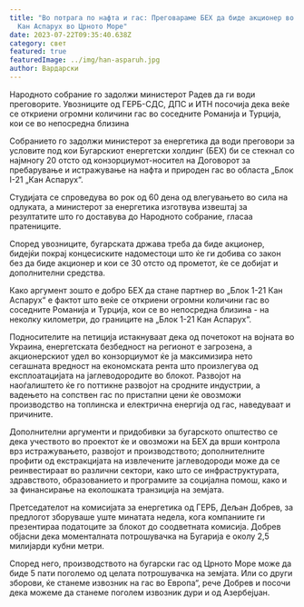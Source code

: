 ```yaml
---
title: "Во потрага по нафта и гас: Преговараме БЕХ да биде акционер во блокот
  Кан Аспарух во Црното Море"
date: 2023-07-22T09:35:40.638Z
category: свет
featured: true
featuredImage: ../img/han-asparuh.jpg
author: Вардарски
---
```

Народното собрание го задолжи министерот Радев да ги води преговорите. Увозниците од ГЕРБ-СДС, ДПС и ИТН посочија дека веќе се откриени огромни количини гас во соседните Романија и Турција, кои се во непосредна близина

Собранието го задолжи министерот за енергетика да води преговори за условите под кои Бугарскиот енергетски холдинг (БЕХ) би се стекнал со најмногу 20 отсто од конзорциумот-носител на Договорот за пребарување и истражување на нафта и природен гас во областа „Блок I-21 „Кан Аспарух“.

Студијата се спроведува во рок од 60 дена од влегувањето во сила на одлуката, а министерот за енергетика изготвува извештај за резултатите што го доставува до Народното собрание, гласаа пратениците.

Според увозниците, бугарската држава треба да биде акционер, бидејќи покрај концесиските надоместоци што ќе ги добива со закон без да биде акционер и кои се 30 отсто од прометот, ќе се добијат и дополнителни средства.

Како аргумент зошто е добро БЕХ да стане партнер во „Блок 1-21 Кан Аспарух“ е фактот што веќе се откриени огромни количини гас во соседните Романија и Турција, кои се во непосредна близина - на неколку километри, до границите на „Блок 1-21 Кан Аспарух“.

Подносителите на петиција истакнуваат дека од почетокот на војната во Украина, енергетската безбедност на регионот е загрозена, а акционерскиот удел во конзорциумот ќе ја максимизира нето сегашната вредност на економската рента што произлегува од експлоатацијата на јаглеводородите во блокот. Развојот на наоѓалиштето ќе го поттикне развојот на сродните индустрии, а вадењето на сопствен гас по пристапни цени ќе овозможи производство на топлинска и електрична енергија од гас, наведуваат и причините.

Дополнителни аргументи и придобивки за бугарското општество се дека учеството во проектот ќе и овозможи на БЕХ да врши контрола врз истражувањето, развојот и производството; дополнителните профити од екстракцијата на извлечените јаглеводороди може да се реинвестираат во различни сектори, како што се инфраструктурата, здравството, образованието и програмите за социјална помош, како и за финансирање на еколошката транзиција на земјата.

Претседателот на комисијата за енергетика од ГЕРБ, Дељан Добрев, за предлогот зборуваше уште минатата недела, кога компаниите ги презентираа податоците за блокот до соодветната комисија. Добрев објасни дека моменталната потрошувачка на Бугарија е околу 2,5 милијарди кубни метри.

Според него, производството на бугарски гас од Црното Море може да биде 5 пати поголемо од целата потрошувачка на земјата. Или со други зборови, ќе станеме извозник на гас во Европа“, рече Добрев и посочи дека можеме да станеме поголем извозник дури и од Азербејџан.